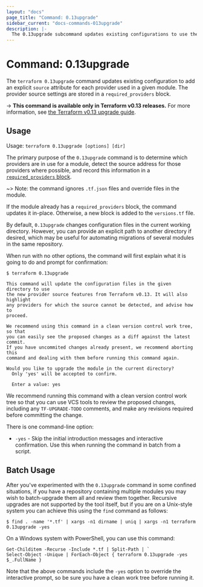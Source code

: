 ```yaml
---
layout: "docs"
page_title: "Command: 0.13upgrade"
sidebar_current: "docs-commands-013upgrade"
description: |-
  The 0.13upgrade subcommand updates existing configurations to use the new provider source features from Terraform 0.13.
---
```


# Command: 0.13upgrade

The `terraform 0.13upgrade` command updates existing configuration to add an
explicit `source` attribute for each provider used in a given module. The
provider source settings are stored in a `required_providers` block.

-> **This command is available only in Terraform v0.13 releases.** For more information, see [the Terraform v0.13 upgrade guide](https://www.terraform.io/upgrade-guides/0-13.html).

## Usage

Usage: `terraform 0.13upgrade [options] [dir]`

The primary purpose of the `0.13upgrade` command is to determine which
providers are in use for a module, detect the source address for those
providers where possible, and record this information in a
[`required_providers` block][required-providers].

[required-providers]: /docs/language/providers/requirements.html

~> Note: the command ignores `.tf.json` files and override files in the module.

If the module already has a `required_providers` block, the command updates it
in-place. Otherwise, a new block is added to the `versions.tf` file.

By default, `0.13upgrade` changes configuration files in the current working
directory. However, you can provide an explicit path to another directory if
desired, which may be useful for automating migrations of several modules in
the same repository.

When run with no other options, the command will first explain what it is
going to do and prompt for confirmation:

```
$ terraform 0.13upgrade

This command will update the configuration files in the given directory to use
the new provider source features from Terraform v0.13. It will also highlight
any providers for which the source cannot be detected, and advise how to
proceed.

We recommend using this command in a clean version control work tree, so that
you can easily see the proposed changes as a diff against the latest commit.
If you have uncommited changes already present, we recommend aborting this
command and dealing with them before running this command again.

Would you like to upgrade the module in the current directory?
  Only 'yes' will be accepted to confirm.

  Enter a value: yes
```

We recommend running this command with a clean version control work tree so
that you can use VCS tools to review the proposed changes, including any
`TF-UPGRADE-TODO` comments, and make any revisions required before committing
the change.

There is one command-line option:

* `-yes` - Skip the initial introduction messages and interactive confirmation.
  Use this when running the command in batch from a script.

## Batch Usage

After you've experimented with the `0.13upgrade` command in some confined
situations, if you have a repository containing multiple modules you may
wish to batch-upgrade them all and review them together. Recursive upgrades
are not supported by the tool itself, but if you are on a Unix-style system
you can achieve this using the `find` command as follows:

```
$ find . -name '*.tf' | xargs -n1 dirname | uniq | xargs -n1 terraform 0.13upgrade -yes
```

On a Windows system with PowerShell, you can use this command:

```
Get-Childitem -Recurse -Include *.tf | Split-Path | `
Select-Object -Unique | ForEach-Object { terraform 0.13upgrade -yes $_.FullName }
```

Note that the above commands include the `-yes` option to override the
interactive prompt, so be sure you have a clean work tree before running it.
